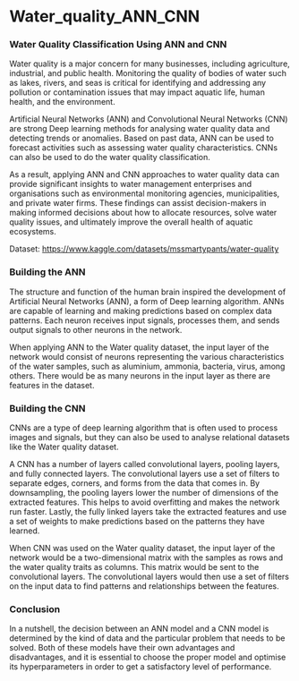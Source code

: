 # Water_quality_ANN_CNN

### Water Quality Classification Using ANN and CNN

Water quality is a major concern for many businesses, including agriculture, industrial, and public health. Monitoring the quality of bodies of water such as lakes, rivers, and seas is critical for identifying and addressing any pollution or contamination issues that may impact aquatic life, human health, and the environment.

Artificial Neural Networks (ANN) and Convolutional Neural Networks (CNN) are strong Deep learning methods for analysing water quality data and detecting trends or anomalies. Based on past data, ANN can be used to forecast activities such as assessing water quality characteristics. CNNs can also be used to do the water quality classification.

As a result, applying ANN and CNN approaches to water quality data can provide significant insights to water management enterprises and organisations such as environmental monitoring agencies, municipalities, and private water firms. These findings can assist decision-makers in making informed decisions about how to allocate resources, solve water quality issues, and ultimately improve the overall health of aquatic ecosystems.

Dataset: https://www.kaggle.com/datasets/mssmartypants/water-quality

### Building the ANN
The structure and function of the human brain inspired the development of Artificial Neural Networks (ANN), a form of Deep learning algorithm. ANNs are capable of learning and making predictions based on complex data patterns. Each neuron receives input signals, processes them, and sends output signals to other neurons in the network.

When applying ANN to the Water quality dataset, the input layer of the network would consist of neurons representing the various characteristics of the water samples, such as aluminium, ammonia, bacteria, virus, among others. There would be as many neurons in the input layer as there are features in the dataset.

### Building the CNN
CNNs are a type of deep learning algorithm that is often used to process images and signals, but they can also be used to analyse relational datasets like the Water quality dataset.

A CNN has a number of layers called convolutional layers, pooling layers, and fully connected layers. The convolutional layers use a set of filters to separate edges, corners, and forms from the data that comes in. By downsampling, the pooling layers lower the number of dimensions of the extracted features. This helps to avoid overfitting and makes the network run faster. Lastly, the fully linked layers take the extracted features and use a set of weights to make predictions based on the patterns they have learned.

When CNN was used on the Water quality dataset, the input layer of the network would be a two-dimensional matrix with the samples as rows and the water quality traits as columns. This matrix would be sent to the convolutional layers. The convolutional layers would then use a set of filters on the input data to find patterns and relationships between the features.

### Conclusion
In a nutshell, the decision between an ANN model and a CNN model is determined by the kind of data and the particular problem that needs to be solved. Both of these models have their own advantages and disadvantages, and it is essential to choose the proper model and optimise its hyperparameters in order to get a satisfactory level of performance.
